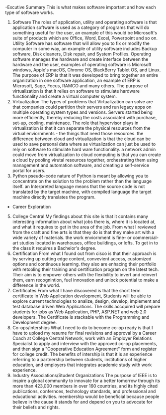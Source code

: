 -Excutive Summary 
This is what makes software important and how each type of software works.
1. Software
The roles of application, utility and operating software is that application software is used as a category of programs that will do something useful for the user, an example of this would be Microsoft's suite of products which are Office, Word, Excel, Powerpoint and so on. Utility Software has software that will allow you to fix or modify the computer in some way, an example of utility software includes Backup software, Disk cleaners, Disk repair, and System Profiles. Operating software manages the hardware and create interface between the hardware and the user, examples of operating software is Microsoft windows, Apple's macOS, Chrome OS, BlackBerry Tablet OS, and Linux. The purpose of ERP is that it was developed to bring together an entire organization in one software application, an example of ERP is Microsoft, Sage, Focus, RAMCO and many others. The purpose of virtualization is that it relies on software to stimulate hardware functionality and create a virtual computer system.
2. Virtualization 
The types of problems that Virtualization can solve are that companies could partition their servers and run legacy apps on multiple operating system types and versions. Servers started being more efficiently, thereby reducing the costs associated with purchase, set-up, cooling, maintenace. The role that hypervisor plays in virtualization is that it can separate the physical resources from the virtual enviornments - the things that need those resources. the difference between cloud and virtualization is that the cloud can be used to save personal data where as virtualization can just be used to rely on software to stimulate hard ware functionality. a network admin could move from virtualization to cloud computing is that you can create a cloud by pooling virutal resources together, orchestrating them using management and automation software, and creating a self-service portal for users.
3. Python
pseudo-code nature of Python is meant by allowing you to concentrate on the solution to the problem rather than the language itself. an Interpreted language means that the source code is not translated by the target machine, with compiled language the target machine directly translates the program.
- Career Exploration
5. College Central 
My findings about this site is that it contains many interesting information about what jobs there is, where it is located at, and what it requires to get in the area of the job. From what I reviewed from the craft and fine arts is that they do is that they make art with a wide variety of materials. the work enviornment is fine- or commercial-art studios located in warehouses, office buildings, or lofts. To get in to the class it requires a Bachelor's degree. 
6. Certification 
From what I found out from cisco is that their approach is by serving up cutting edge content, convevient access, customized options and continuous learning. they also are enhacing their portfolio with retooling their training and certification program on the latest tech. Their aim is to empower others with the flexibility to invert and reinvert them, earn recognintion, fuel innovation and unlock potential to make a difference in the world.
7. Certificates
From what I have discovered is that the short term certificate in Web Application development, Students will be able to explore current technologies to analize, design, develop, implement and test database driven Web Applications. The skills accquired will prepare students for jobs as Web Application, PHP, ASP.NET and web 2.0 developers. The Certificate is stackable with the Programming and Development degree.
8. Co-ops/interships
What I need to do to become co-op ready is that I have to upload my resume for final revisions and approval by a Career Coach at College Central Network, work with an Employer Relations Specialist to apply and interview with the approved co-op placements, and then sign a "Cooperative Education Agreement" form and register for college credit. The benefits of intership is that it is an experience referring to a partnership between students, institutions of higher education, and employers that integrates academic study with work experience.
9. Industry Associations/Student Organizations
The purpose of IEEE is to inspire a global community to innovate for a better tomorrow through its more than 423,000 members in over 160 countries, and its highly cited publications, confernces, technology standards, and professional and educational activities. membership would be beneficial because people believe in the cause it stands for and depend on you to advocate for their beliefs and rights. 
